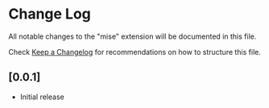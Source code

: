 # Change Log

All notable changes to the "mise" extension will be documented in this file.

Check [Keep a Changelog](http://keepachangelog.com/) for recommendations on how to structure this file.

## [0.0.1]

- Initial release